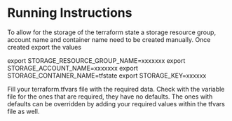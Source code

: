 # Running Instructions

To allow for the storage of the terraform state a storage resource group, account name and container name need to be created manually.
Once created export the values

export STORAGE_RESOURCE_GROUP_NAME=xxxxxxx
export STORAGE_ACCOUNT_NAME=xxxxxxx
export STORAGE_CONTAINER_NAME=tfstate
export STORAGE_KEY=xxxxxx

Fill your terraform.tfvars file with the required data. Check with the variable file for the ones that are required, they have no defaults. The ones with defaults can be overridden by adding your required values within the tfvars file as well.